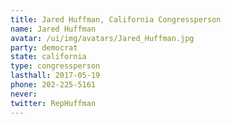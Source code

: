```yaml
---
title: Jared Huffman, California Congressperson
name: Jared Huffman
avatar: /ui/img/avatars/Jared_Huffman.jpg
party: democrat
state: california
type: congressperson
lasthall: 2017-05-19
phone: 202-225-5161
never: 
twitter: RepHuffman
---
```

